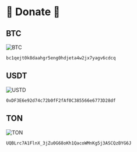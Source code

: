 # 💸 Donate 💸

## BTC

![BTC](https://raw.githubusercontent.com/Hattiffnat/donate_details/main/btc_200x200.png)

`bc1qejt0k8daahgr5eng0hdjeta4w2jx7yagv6cdcq`

## USDT

![USTD](https://raw.githubusercontent.com/Hattiffnat/donate_details/main/usdt_200x200.png)

`0xDF3E6e92d74c72b0fF2fAf0C385566e6773D28df`

## TON

![TON](https://raw.githubusercontent.com/Hattiffnat/donate_details/main/ton_200x200.png)

`UQBLrc7A1FlnX_3jZu0G68oKh1QacoWMnKg5j3ASCQzBYG6J`
